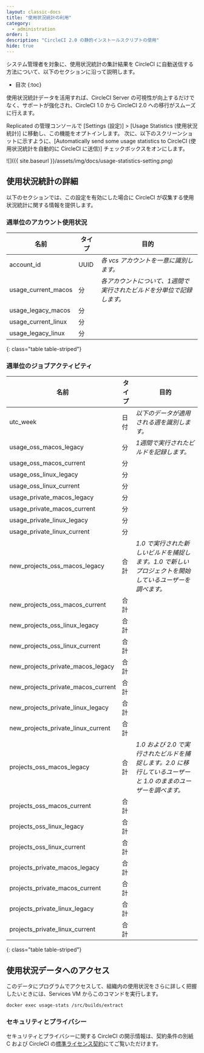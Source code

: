 ```yaml
---
layout: classic-docs
title: "使用状況統計の利用"
category:
  - administration
order: 1
description: "CircleCI 2.0 の静的インストールスクリプトの使用"
hide: true
---
```


システム管理者を対象に、使用状況統計の集計結果を CircleCI に自動送信する方法について、以下のセクションに沿って説明します。

* 目次
{:toc}

使用状況統計データを活用すれば、CircleCI Server の可視性が向上するだけでなく、サポートが強化され、CircleCI 1.0 から CircleCI 2.0 への移行がスムーズに行えます。

Replicated の管理コンソールで [Settings (設定)] > [Usage Statistics (使用状況統計)] に移動し、この機能をオプトインします。 次に、以下のスクリーンショットに示すように、[Automatically send some usage statistics to CircleCI (使用状況統計を自動的に CircleCI に送信)] チェックボックスをオンにします。

![]({{ site.baseurl }}/assets/img/docs/usage-statistics-setting.png)

## 使用状況統計の詳細

以下のセクションでは、この設定を有効にした場合に CircleCI が収集する使用状況統計に関する情報を提供します。

### 週単位のアカウント使用状況

| **名前**                | **タイプ** | **目的**                               |
| --------------------- | ------- | ------------------------------------ |
| account_id            | UUID    | *各 vcs アカウントを一意に識別します。*              |
| usage_current_macos | 分       | *各アカウントについて、1週間で実行されたビルドを分単位で記録します。* |
| usage_legacy_macos  | 分       |                                      |
| usage_current_linux | 分       |                                      |
| usage_legacy_linux  | 分       |                                      |
{: class="table table-striped"} 

### 週単位のジョブアクティビティ

| **名前**                                 | **タイプ** | **目的**                                                            |
| -------------------------------------- | ------- | ----------------------------------------------------------------- |
| utc_week                               | 日付      | *以下のデータが適用される週を識別します。*                                            |
| usage_oss_macos_legacy               | 分       | *1週間で実行されたビルドを記録します。*                                             |
| usage_oss_macos_current              | 分       |                                                                   |
| usage_oss_linux_legacy               | 分       |                                                                   |
| usage_oss_linux_current              | 分       |                                                                   |
| usage_private_macos_legacy           | 分       |                                                                   |
| usage_private_macos_current          | 分       |                                                                   |
| usage_private_linux_legacy           | 分       |                                                                   |
| usage_private_linux_current          | 分       |                                                                   |
| new_projects_oss_macos_legacy      | 合計      | *1.0 で実行された新しいビルドを捕捉します。1.0 で新しいプロジェクトを開始しているユーザーを調べます。*          |
| new_projects_oss_macos_current     | 合計      |                                                                   |
| new_projects_oss_linux_legacy      | 合計      |                                                                   |
| new_projects_oss_linux_current     | 合計      |                                                                   |
| new_projects_private_macos_legacy  | 合計      |                                                                   |
| new_projects_private_macos_current | 合計      |                                                                   |
| new_projects_private_linux_legacy  | 合計      |                                                                   |
| new_projects_private_linux_current | 合計      |                                                                   |
| projects_oss_macos_legacy            | 合計      | *1.0 および 2.0 で実行されたビルドを捕捉します。2.0 に移行しているユーザーと 1.0 のままのユーザーを調べます。* |
| projects_oss_macos_current           | 合計      |                                                                   |
| projects_oss_linux_legacy            | 合計      |                                                                   |
| projects_oss_linux_current           | 合計      |                                                                   |
| projects_private_macos_legacy        | 合計      |                                                                   |
| projects_private_macos_current       | 合計      |                                                                   |
| projects_private_linux_legacy        | 合計      |                                                                   |
| projects_private_linux_current       | 合計      |                                                                   |
{: class="table table-striped"} 

## 使用状況データへのアクセス

このデータにプログラムでアクセスして、組織内の使用状況をさらに詳しく把握したいときには、Services VM からこのコマンドを実行します。

`docker exec usage-stats /src/builds/extract`

### セキュリティとプライバシー

セキュリティとプライバシーに関する CircleCI の開示情報は、契約条件の別紙 C および CircleCI の[標準ライセンス契約](https://circleci.com/outer/legal/enterprise-license-agreement.pdf)にてご覧いただけます。
